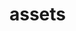 <!-- generated by markdown-notes-tree -->

# assets

<!-- optional markdown-notes-tree directory description starts here -->

<!-- optional markdown-notes-tree directory description ends here -->


